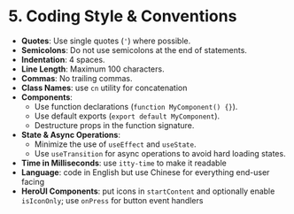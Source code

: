 # 5. Coding Style & Conventions

-   **Quotes**: Use single quotes (`'`) where possible.
-   **Semicolons**: Do not use semicolons at the end of statements.
-   **Indentation**: 4 spaces.
-   **Line Length**: Maximum 100 characters.
-   **Commas**: No trailing commas.
-   **Class Names**: use `cn` utility for concatenation
-   **Components**:
    -   Use function declarations (`function MyComponent() {}`).
    -   Use default exports (`export default MyComponent`).
    -   Destructure props in the function signature.
-   **State & Async Operations**:
    -   Minimize the use of `useEffect` and `useState`.
    -   Use `useTransition` for async operations to avoid hard loading states.
-   **Time in Milliseconds**: use `itty-time` to make it readable
-   **Language**: code in English but use Chinese for everything end-user facing
-   **HeroUI Components**: put icons in `startContent` and optionally enable `isIconOnly`; use `onPress` for button event handlers
